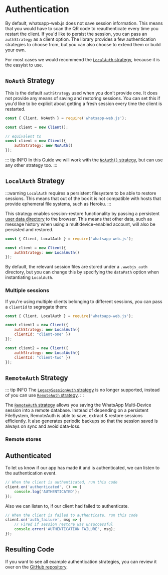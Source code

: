 # Authentication

By default, whatsapp-web.js does not save session information. This means that you would have to scan the QR code to reauthenticate every time you restart the client. If you'd like to persist the session, you can pass an `authStrategy` as a client option. The library provides a few authentication strategies to choose from, but you can also choose to extend them or build your own.

For most cases we would recommend the [`LocalAuth` strategy](#localauth-strategy), because it is the easyist to use. 

## `NoAuth` Strategy

This is the default `authStrategy` used when you don't provide one. It does not provide any means of saving and restoring sessions. You can set this if you'd like to be explicit about getting a fresh session every time the client is restarted. 

```js {1,7}
const { Client, NoAuth } = require('whatsapp-web.js');

const client = new Client();

// equivalent to
const client = new Client({
    authStrategy: new NoAuth()
});
```

::: tip INFO
In this Guide we will work with the [`NoAuth()` strategy](), but can use any other strategy too.
:::

## `LocalAuth` Strategy

:::warning
`LocalAuth` requires a persistent filesystem to be able to restore sessions. This means that out of the box it is not compatible with hosts that provide ephemeral file systems, such as Heroku.
:::

This strategy enables session-restore functionality by passing a persistent [user data directory](https://chromium.googlesource.com/chromium/src/+/master/docs/user_data_dir.md) to the browser. This means that other data, such as message history when using a multidevice-enabled account, will also be persisted and restored. 

```js {1,4}
const { Client, LocalAuth } = require('whatsapp-web.js');

const client = new Client({
    authStrategy: new LocalAuth()
});
```

By default, the relevant session files are stored under a `.wwebjs_auth` directory, but you can change this by specifying the `dataPath` option when instantiating `LocalAuth`.

### Multiple sessions
If you're using multiple clients belonging to different sessions, you can pass a `clientId` to segregate them:

```js {1,3-6,8-11}
const { Client, LocalAuth } = require('whatsapp-web.js');

const client1 = new Client({
    authStrategy: new LocalAuth({
    clientId: "client-one" })
});

const client2 = new Client({
    authStrategy: new LocalAuth({
    clientId: "client-two" })
});
```

## `RemoteAuth` Strategy

::: tip INFO
The [`LegacySessionAuth` strategy]() is no longer supported, instead of you can use [`RemoteAuth` strategy]().
::: 

The [`RemoteAuth` strategy]() allows you saving the WhatsApp Multi-Device session into a remote database. Instead of depending on a persistent FileSystem, RemoteAuth is able to save, extract & restore sessions efficiently. It also generates periodic backups so that the session saved is always on sync and avoid data-loss.

### Remote stores

## Authenticated

To let us know if our app has made it and is authenticated, we can listen to the authentication event.

```js {2-4}
// When the client is authenticated, run this code
client.on('authenticated', () => {
    console.log('AUTHENTICATED');
});
```

Also we can listen to, if our client had failed to authenticate.

```js {2-5}
// When the client is failed to authenticate, run this code
client.on('auth_failure', msg => {
    // Fired if session restore was unsuccessful
    console.error('AUTHENTICATION FAILURE', msg);
});
```

## Resulting Code

If you want to see all example authentication strategies, you can review it over on the [GitHub repository](). 